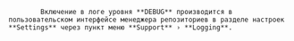             Включение в логе уровня **DEBUG** производится в пользовательском интерфейсе менеджера репозиториев в разделе настроек **Settings** через пункт меню **Support** › **Logging**.
